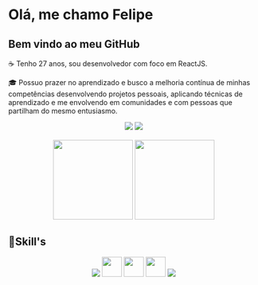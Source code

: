 # Olá, me chamo Felipe
## Bem vindo ao meu GitHub

☕ Tenho 27 anos, sou desenvolvedor com foco em ReactJS.

🎓 Possuo prazer no aprendizado e busco a melhoria contínua de minhas competências desenvolvendo projetos pessoais, aplicando técnicas de aprendizado e me envolvendo em comunidades e com pessoas que partilham do mesmo entusiasmo.

<div align="center">
  <a href = "mailto:luofelipe@hotmail.com"><img src="https://img.shields.io/badge/-Gmail-%23333?style=for-the-badge&logo=gmail&logoColor=white" target="_blank"></a>
  <a href="https://www.linkedin.com/in/felipe-rez-almeida/" target="_blank"><img src="https://img.shields.io/badge/-LinkedIn-%230077B5?style=for-the-badge&logo=linkedin&logoColor=white" target="_blank"></a> 
</div>
<br>
<div align='center'>
  <img height="160em" src="https://github-readme-stats-git-masterrstaa-rickstaa.vercel.app/api?username=Fell1p&show_icons=true&theme=blue-green&include_all_commits=true&count_private=true"/>
  <img height="160em" src="https://github-readme-stats-git-masterrstaa-rickstaa.vercel.app/api/top-langs/?username=Fell1p&layout=compact&langs_count=7&theme=blue-green"/>
</div>

## 📑Skill's

<div align="center">     
     <img src= "https://raw.githubusercontent.com/JCDMeira/JCDMeira/master/images/react.svg"/> <img src="https://cdn.jsdelivr.net/gh/devicons/devicon/icons/html5/html5-plain-wordmark.svg" width="40" height="40"/>  <img src="https://cdn.jsdelivr.net/gh/devicons/devicon/icons/css3/css3-plain-wordmark.svg" width="40" height="40" />  <img src="https://cdn.jsdelivr.net/gh/devicons/devicon/icons/javascript/javascript-original.svg" width="40" height="40"/> <img src="https://raw.githubusercontent.com/JCDMeira/JCDMeira/master/images/git.svg"/>

  
 </div>
 
 
 
